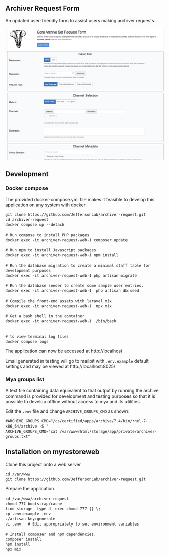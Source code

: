 
## Archiver Request Form

An updated user-friendly form to assist users making archiver requests.

![Screenshot](screenshot.jpg?raw=true "Screenshot")

## Development

### Docker compose
The provided docker-compose.yml file makes it feasible to develop this application on any system with docker.

```shell
git clone https://github.com/JeffersonLab/archiver-request.git
cd archiver-request
docker compose up --detach

# Run compose to install PHP packages
docker exec -it archiver-request-web-1 composer update

# Run npm to install Javascript packages
docker exec -it archiver-request-web-1 npm install

# Run the database migration to create a minimal staff table for development purposes
docker exec -it archiver-request-web-1 php artisan migrate

# Run the database seeder to create some sample user entries.
docker exec -it archiver-request-web-1  php artisan db:seed

# Compile the front-end assets with laravel mix
docker exec -it archiver-request-web-1  npx mix

# Get a bash shell in the container
docker exec -it archiver-request-web-1  /bin/bash


# to view terminal log files
docker compose logs
```

The application can now be accessed at http://localhost

Email generated in testing will go to mailpit with `.env.example` default settings and may be viewed at http://localhost:8025/



### Mya groups list
A text file containing data equivalent to that output by running the archive command is provided for development and testing
purposes so that it is possible to develop offline without access to mya and its utilities.

Edit the `.env` file and change `ARCHIVE_GROUPS_CMD` as shown:

```text
#ARCHIVE_GROUPS_CMD="/cs/certified/apps/archive/7.4/bin/rhel-7-x86_64/archive -S "
ARCHIVE_GROUPS_CMD="cat /var/www/html/storage/app/private/archiver-groups.txt"
```

## Installation on myrestoreweb

Clone this project onto a web server.
```shell script
cd /var/www
git clone https://github.com/JeffersonLab/archiver-request.git
```

Prepare the application
```shell script
cd /var/www/archiver-request
chmod 777 bootstrap/cache
find storage -type d -exec chmod 777 {} \;
cp .env.example .env  
./artisan key:generate
vi .env   # Edit appropriately to set environment variables

# Install composer and npm dependencies.
composer install
npm install
npx mix
```




